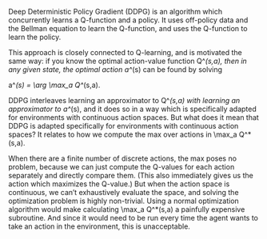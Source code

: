 Deep Deterministic Policy Gradient (DDPG) is an algorithm which concurrently learns a Q-function and a policy. It uses off-policy data and the Bellman equation to learn the Q-function, and uses the Q-function to learn the policy.

This approach is closely connected to Q-learning, and is motivated the same way: if you know the optimal action-value function Q^*(s,a), then in any given state, the optimal action a^*(s) can be found by solving

a^*(s) = \arg \max_a Q^*(s,a).

DDPG interleaves learning an approximator to Q^*(s,a) with learning an approximator to a^*(s), and it does so in a way which is specifically adapted for environments with continuous action spaces. But what does it mean that DDPG is adapted specifically for environments with continuous action spaces? It relates to how we compute the max over actions in \max_a Q^*(s,a).

When there are a finite number of discrete actions, the max poses no problem, because we can just compute the Q-values for each action separately and directly compare them. (This also immediately gives us the action which maximizes the Q-value.) But when the action space is continuous, we can’t exhaustively evaluate the space, and solving the optimization problem is highly non-trivial. Using a normal optimization algorithm would make calculating \max_a Q^*(s,a) a painfully expensive subroutine. And since it would need to be run every time the agent wants to take an action in the environment, this is unacceptable.
